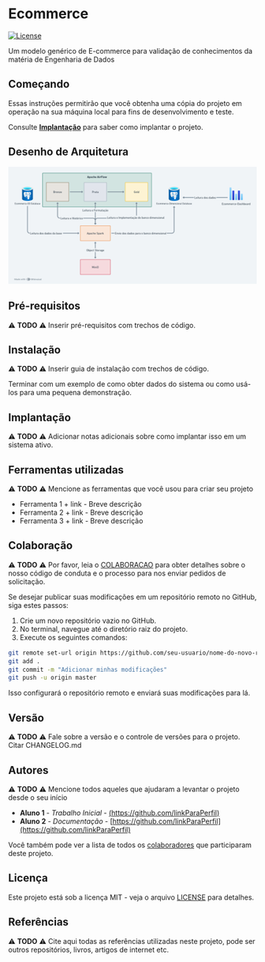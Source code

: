 # Ecommerce

[![License](https://img.shields.io/badge/License-MIT-blue.svg)](LICENSE)


Um modelo genérico de E-commerce para validação de conhecimentos da matéria de Engenharia de Dados 

## Começando

Essas instruções permitirão que você obtenha uma cópia do projeto em operação na sua máquina local para fins de desenvolvimento e teste.

Consulte **[Implantação](#-implanta%C3%A7%C3%A3o)** para saber como implantar o projeto.

## Desenho de Arquitetura

![System Architecture](./assets/System_Architecture.png "Arquitetura do Sistema")

## Pré-requisitos

⚠️ **TODO** ⚠️ Inserir pré-requisitos com trechos de código.

## Instalação

⚠️ **TODO** ⚠️ Inserir guia de instalação com trechos de código.

Terminar com um exemplo de como obter dados do sistema ou como usá-los para uma pequena demonstração.

## Implantação

⚠️ **TODO** ⚠️ Adicionar notas adicionais sobre como implantar isso em um sistema ativo.

## Ferramentas utilizadas

⚠️ **TODO** ⚠️ Mencione as ferramentas que você usou para criar seu projeto

- Ferramenta 1 + link - Breve descrição
- Ferramenta 2 + link - Breve descrição
- Ferramenta 3 + link - Breve descrição

## Colaboração

⚠️ **TODO** ⚠️ Por favor, leia o [COLABORACAO](https://gist.github.com/usuario/colaboracao.md) para obter detalhes sobre o nosso código de conduta e o processo para nos enviar pedidos de solicitação.

Se desejar publicar suas modificações em um repositório remoto no GitHub, siga estes passos:

1. Crie um novo repositório vazio no GitHub.
2. No terminal, navegue até o diretório raiz do projeto.
3. Execute os seguintes comandos:

```bash
git remote set-url origin https://github.com/seu-usuario/nome-do-novo-repositorio.git
git add .
git commit -m "Adicionar minhas modificações"
git push -u origin master
```

Isso configurará o repositório remoto e enviará suas modificações para lá.

## Versão

⚠️ **TODO** ⚠️ Fale sobre a versão e o controle de versões para o projeto. Citar CHANGELOG.md

## Autores

⚠️ **TODO** ⚠️ Mencione todos aqueles que ajudaram a levantar o projeto desde o seu início

* **Aluno 1** - *Trabalho Inicial* - [(https://github.com/linkParaPerfil)](https://github.com/linkParaPerfil)
* **Aluno 2** - *Documentação* - [https://github.com/linkParaPerfil](https://github.com/linkParaPerfil)

Você também pode ver a lista de todos os [colaboradores](https://github.com/usuario/projeto/colaboradores) que participaram deste projeto.

## Licença

Este projeto está sob a licença MIT - veja o arquivo [LICENSE](https://github.com/VitorM3/Ecommerce-ED/blob/main/LICENSE) para detalhes.

## Referências

⚠️ **TODO** ⚠️ Cite aqui todas as referências utilizadas neste projeto, pode ser outros repositórios, livros, artigos de internet etc.
